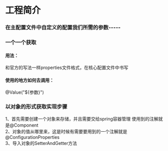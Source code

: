 # 工程简介

### 在主配置文件中自定义的配置我们所需的参数-----

### 一个一个获取

#### 用法：

和官方的写法一样properties文件格式，在核心配置文件中书写

#### 使用的地方如何去调用：

@Value("${参数}")

### 以对象的形式获取实现步骤

1、首先需要创建一个对象来存储，并且需要交给spring容器管理 使用到的注解就是@Component\
2、对象的值从哪里来，这是时候有需要要用到的一个注解就是 @ConfigurationProperties\
3、导入对象的SetterAndGetter方法

